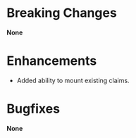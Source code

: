 # Breaking Changes

**None**

# Enhancements

- Added ability to mount existing claims.

# Bugfixes

**None**